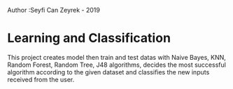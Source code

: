Author :Seyfi Can Zeyrek - 2019
# Learning and Classification
This project creates model then train and test datas with Naive Bayes, KNN, Random Forest, Random Tree, J48 algorithms,
decides the most successful algorithm according to the given dataset and classifies the new inputs received from the user.

